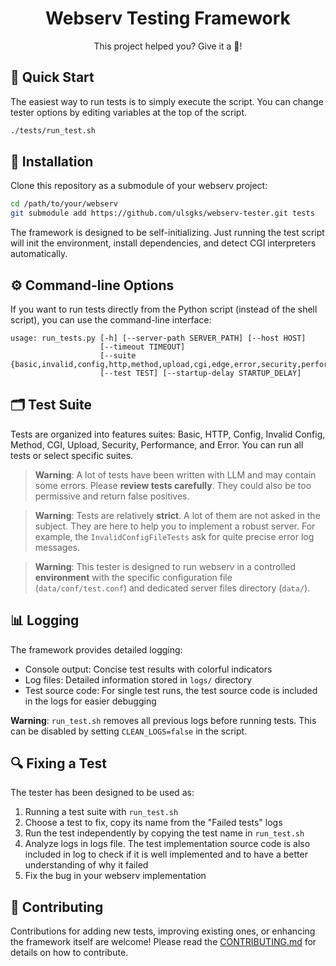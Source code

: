 <h1 align="center">
	Webserv Testing Framework
</h1>
<p align="center">
	This project helped you? Give it a 🌟!
</p>

## 🚀 Quick Start

The easiest way to run tests is to simply execute the script. You can change tester options by editing variables at the top of the script.

```bash
./tests/run_test.sh
```

## 🔧 Installation

Clone this repository as a submodule of your webserv project:

```bash
cd /path/to/your/webserv
git submodule add https://github.com/ulsgks/webserv-tester.git tests
```

The framework is designed to be self-initializing. Just running the test script will init the environment, install dependencies, and detect CGI interpreters automatically.

## ⚙️ Command-line Options
If you want to run tests directly from the Python script (instead of the shell script), you can use the command-line interface:

```
usage: run_tests.py [-h] [--server-path SERVER_PATH] [--host HOST]
                    [--timeout TIMEOUT]
                    [--suite {basic,invalid,config,http,method,upload,cgi,edge,error,security,performance,all}]
                    [--test TEST] [--startup-delay STARTUP_DELAY]
```

## 🗂️ Test Suite

Tests are organized into features suites: Basic, HTTP, Config, Invalid Config, Method, CGI, Upload, Security, Performance, and Error. You can run all tests or select specific suites.

> **Warning**: A lot of tests have been written with LLM and may contain some errors. Please **review tests carefully**. They could also be too permissive and return false positives.

> **Warning**: Tests are relatively **strict**. A lot of them are not asked in the subject. They are here to help you to implement a robust server. For example, the `InvalidConfigFileTests` ask for quite precise error log messages.

> **Warning**: This tester is designed to run webserv in a controlled **environment** with the specific configuration file (`data/conf/test.conf`) and dedicated server files directory (`data/`).

## 📊 Logging

The framework provides detailed logging:

- Console output: Concise test results with colorful indicators
- Log files: Detailed information stored in `logs/` directory
- Test source code: For single test runs, the test source code is included in the logs for easier debugging

**Warning**: `run_test.sh` removes all previous logs before running tests. This can be disabled by setting `CLEAN_LOGS=false` in the script.

## 🔍 Fixing a Test
The tester has been designed to be used as:
1. Running a test suite with `run_test.sh`
2. Choose a test to fix, copy its name from the "Failed tests" logs
3. Run the test independently by copying the test name in `run_test.sh`
4. Analyze logs in logs file. The test implementation source code is also included in log to check if it is well implemented and to have a better understanding of why it failed
5. Fix the bug in your webserv implementation

## 📝 Contributing

Contributions for adding new tests, improving existing ones, or enhancing the framework itself are welcome! Please read the [CONTRIBUTING.md](CONTRIBUTING.md) for details on how to contribute.